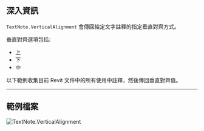 ## 深入資訊
`TextNote.VerticalAlignment` 會傳回給定文字註釋的指定垂直對齊方式。

垂直對齊選項包括:
- 上
- 下
- 中

以下範例收集目前 Revit 文件中的所有使用中註釋，然後傳回垂直對齊值。

___
## 範例檔案

![TextNote.VerticalAlignment](./Revit.Elements.TextNote.VerticalAlignment_img.jpg)
